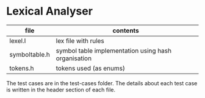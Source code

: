 # Lexical Analyser 

|file|contents|
|----|--------|
|lexel.l|lex file with rules|
|symboltable.h|symbol table implementation using hash organisation|
|tokens.h| tokens used (as enums)|

The test cases are in the test-cases folder.
The details about each test case is written in the header section of each file.
